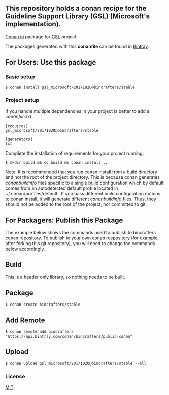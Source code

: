 ## This repository holds a conan recipe for the Guideline Support Library (GSL) (Microsoft's implementation).  

[Conan.io](https://conan.io) package for [GSL](https://github.com/Microsoft/GSL) project

The packages generated with this **conanfile** can be found in [Bintray](https://bintray.com/bincrafters/public-conan/gsl_microsoft%3Abincrafters).

## For Users: Use this package

### Basic setup

    $ conan install gsl_microsoft/20171020@bincrafters/stable

### Project setup

If you handle multiple dependencies in your project is better to add a *conanfile.txt*

    [requires]
    gsl_microsoft/20171020@bincrafters/stable

    [generators]
    txt

Complete the installation of requirements for your project running:

    $ mkdir build && cd build && conan install ..
	
Note: It is recommended that you run conan install from a build directory and not the root of the project directory.  This is because conan generates *conanbuildinfo* files specific to a single build configuration which by default comes from an autodetected default profile located in ~/.conan/profiles/default .  If you pass different build configuration options to conan install, it will generate different *conanbuildinfo* files.  Thus, they should not be added to the root of the project, nor committed to git. 

## For Packagers: Publish this Package

The example below shows the commands used to publish to bincrafters conan repository. To publish to your own conan respository (for example, after forking this git repository), you will need to change the commands below accordingly. 

## Build  

This is a header only library, so nothing needs to be built.

## Package 

    $ conan create bincrafters/stable
	
## Add Remote

	$ conan remote add bincrafters "https://api.bintray.com/conan/bincrafters/public-conan"

## Upload

    $ conan upload gsl_microsoft/20171020@bincrafters/stable --all

### License
[MIT](https://github.com/Microsoft/GSL/blob/master/LICENSE)
